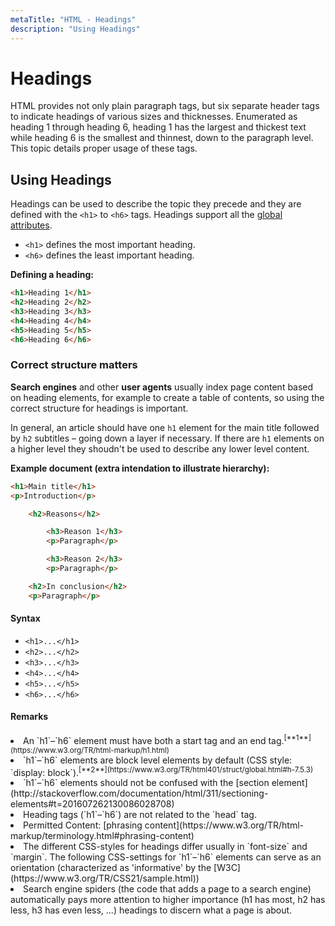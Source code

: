 ```yaml
---
metaTitle: "HTML - Headings"
description: "Using Headings"
---
```


# Headings


HTML provides not only plain paragraph tags, but six separate header tags to indicate headings of various sizes and thicknesses. Enumerated as heading 1 through heading 6, heading 1 has the largest and thickest text while heading 6 is the smallest and thinnest, down to the paragraph level. This topic details proper usage of these tags.



## Using Headings


Headings can be used to describe the topic they precede and they are defined with the `<h1>` to `<h6>` tags. Headings support all the [global attributes](http://stackoverflow.com/documentation/html/2811/global-attributes).

- `<h1>` defines the most important heading.
- `<h6>` defines the least important heading.

**Defining a heading:**

```html
<h1>Heading 1</h1>
<h2>Heading 2</h2>
<h3>Heading 3</h3>
<h4>Heading 4</h4>
<h5>Heading 5</h5>
<h6>Heading 6</h6>

```

### Correct structure matters

**Search engines** and other **user agents** usually index page content based on heading elements, for example to create a table of contents, so using the correct structure for headings is important.

In general, an article should have one `h1` element for the main title followed by `h2` subtitles – going down a layer if necessary. If there are `h1` elements on a higher level they shoudn't be used to describe any lower level content.

**Example document (extra intendation to illustrate hierarchy):**

```html
<h1>Main title</h1>
<p>Introduction</p>

    <h2>Reasons</h2>

        <h3>Reason 1</h3>
        <p>Paragraph</p>

        <h3>Reason 2</h3>
        <p>Paragraph</p>

    <h2>In conclusion</h2>
    <p>Paragraph</p>

```



#### Syntax


- `<h1>...</h1>`
- `<h2>...</h2>`
- `<h3>...</h3>`
- `<h4>...</h4>`
- `<h5>...</h5>`
- `<h6>...</h6>`



#### Remarks


<li>
An `h1`–`h6` element must have both a start tag and an end tag.<sup>[**1**](https://www.w3.org/TR/html-markup/h1.html)</sup>
</li>
<li>
`h1`–`h6` elements are block level elements by default (CSS style: `display: block`).<sup>[**2**](https://www.w3.org/TR/html401/struct/global.html#h-7.5.3)</sup>
</li>
<li>
`h1`–`h6` elements should not be confused with the [section element](http://stackoverflow.com/documentation/html/311/sectioning-elements#t=201607262130086028708)
</li>
<li>
Heading tags (`h1`–`h6`) are not related to the `head` tag.
</li>
<li>
Permitted Content: [phrasing content](https://www.w3.org/TR/html-markup/terminology.html#phrasing-content)
</li>
<li>
The different CSS-styles for headings differ usually in `font-size` and `margin`. The following CSS-settings for `h1`–`h6` elements can serve as an orientation (characterized as 'informative' by the [W3C](https://www.w3.org/TR/CSS21/sample.html))
</li>
<li>
Search engine spiders (the code that adds a page to a search engine) automatically pays more attention to higher importance (h1 has most, h2 has less, h3 has even less, ...) headings to discern what a page is about.
</li>


